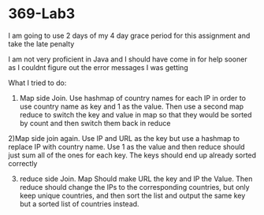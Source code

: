 # 369-Lab3

I am going to use 2 days of my 4 day grace period for this assignment and take the late penalty

I am not very proficient in Java and I should have come in for help sooner as I couldnt figure out the error messages I was getting


What I tried to do:
1) Map side Join. Use hashmap of country names for each IP in order to use country name as key and 1 as the value. Then use a second map reduce to switch the key and value in map so that they would be sorted by count and then switch them back in reduce

2)Map side join again. Use IP and URL as the key but use a hashmap to replace IP with country name. Use 1 as the value and then reduce should just sum all of the ones for each key. The keys should end up already sorted correctly

3) reduce side Join. Map Should make URL the key and IP the Value. Then reduce should change the IPs to the corresponding countries, but only keep unique countries, and then sort the list and output the same key but a sorted list of countries instead.

